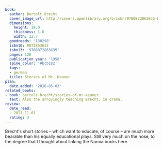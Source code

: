 ```yaml
---
book:
  author: Bertolt Brecht
  cover_image_url: http://covers.openlibrary.org/b/isbn/9780872863835-L.jpg
  dimensions:
    height: 18.0
    thickness: 1.0
    width: 12.7
  goodreads: '130298'
  isbn10: 0872863832
  isbn13: '9780872863835'
  pages: 120
  publication_year: '1958'
  spine_color: '#bcb182'
  tags:
  - german
  title: Stories of Mr. Keuner
plan:
  date_added: '2016-05-03'
related_books:
- book: bertolt-brecht/stories-of-mr-keuner
  text: Also the annoyingly teaching Brecht, in drama.
review:
  date_read:
  - 2011-11-01
  rating: 3
---
```


Brecht's short stories – which want to educate, of course – are much more bearable than his equally educational plays.
Still very much on the nose, to the degree that I thought about linking the Narnia books here.
